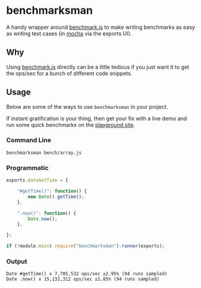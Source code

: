 benchmarksman
=============
A handy wrapper around [benchmark.js][benchmark] to make writing
benchmarks as easy as writing test cases (in [mocha][mocha] via the exports UI).



## Why

Using [benchmark.js][benchmark] directly can be a little tedious if you just
want it to get the ops/sec for a bunch of different code snippets.



## Usage

Below are some of the ways to use `benchmarksman` in your project.

If instant gratification is your thing, then get your fix with a live demo
and run some quick benchmarks on the [playground site][gh-pages].



### Command Line
```console
benchmarksman bench/array.js
```


### Programmatic
```javascript
exports.dateGetTime = {

	"#getTime()": function() {
		new Date().getTime();
	},

	".now()": function() {
		Date.now();
	},

};

if (!module.main) require("benchmarksman").runner(exports);
```


### Output
```console
Date #getTime() x 7,705,532 ops/sec ±2.95% (94 runs sampled)
Date .now() x 15,132,312 ops/sec ±1.85% (94 runs sampled)
```





[benchmark]: http://benchmarkjs.com/
[mocha]: http://mochajs.org/
[gh-pages]: https://riveragroup.github.io/benchmarksman/
